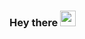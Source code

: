 ### Hey there <img src="https://media.giphy.com/media/hvRJCLFzcasrR4ia7z/giphy.gif" width="25px">

<!--
**nitishjeet7/nitishjeet7** is a ✨ _special_ ✨ repository because its `README.md` (this file) appears on your GitHub profile.
-->



